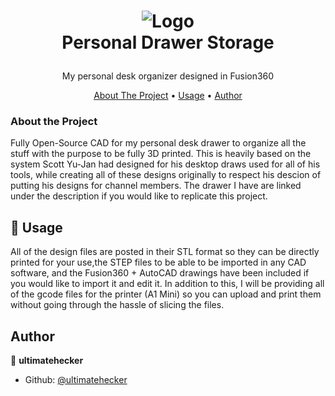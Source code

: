 <h1>
    <p align="center">
        <img src="https://github.com/user-attachments/assets/5a5b2b9f-81a2-4169-a285-a017b3a3032d" alt="Logo">
        <br>Personal Drawer Storage
    </h1>
   <p align="center">My personal desk organizer designed in Fusion360 <br /> </p>
</p>

<p align="center">
  <a href="#about-the-project">About The Project</a> •
  <a href="#usage">Usage</a> •
  <a href="#author">Author</a>
</p>  

### About the Project
Fully Open-Source CAD for my personal desk drawer to organize all the stuff with the purpose to be fully 3D printed. This is
heavily based on the system Scott Yu-Jan had designed for his desktop draws used for all of his tools, while creating all of these
designs originally to respect his descion of putting his designs for channel members. The drawer I have are linked under the 
description if you would like to replicate this project.

## 🚀 Usage
All of the design files are posted in their STL format so they can be directly printed for your use,the STEP files to be
able to be imported in any CAD software, and the Fusion360 + AutoCAD drawings have been included if you would like to import it and edit it. In addition to this, I will be providing all of the gcode files for the printer (A1 Mini) so you can upload and print them without going through the hassle of slicing the files.

## Author
👤 **ultimatehecker**
- Github: [@ultimatehecker](https://github.com/ultimatehecker)